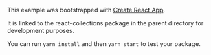 This example was bootstrapped with [Create React App](https://github.com/facebook/create-react-app).

It is linked to the react-collections package in the parent directory for development purposes.

You can run `yarn install` and then `yarn start` to test your package.
